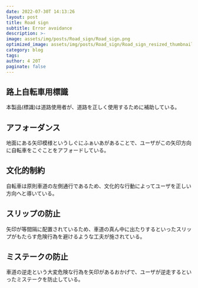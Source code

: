 ```yaml
---
date: 2022-07-30T 14:13:26
layout: post
title: Road sign
subtitle: Error avoidance
description: >-
image: assets/img/posts/Road_sign/Road_sign.png
optimized_image: assets/img/posts/Road_sign/Road_sign_resized_thumbnail.png
category: blog
tags: 
author: 4 20T
paginate: false
---
```


## 路上自転車用標識

本製品(標識)は道路使用者が、道路を正しく使用するために補助している。

## アフォーダンス

地面にある矢印模様というしぐにふぁいあがあることで、ユーザがこの矢印方向に自転車をこぐことをアフォードしている。

## 文化的制約

自転車は原則車道の左側通行であるため、文化的な行動によってユーザを正しい方向へと導いている。

## スリップの防止

矢印が等間隔に配置されているため、車道の真ん中に出たりするといったスリップがもたらす危険行為を避けるような工夫が施されている。

## ミステークの防止

車道の逆走という大変危険な行為を矢印があるおかげで、ユーザが逆走するといったミステークを防止している。